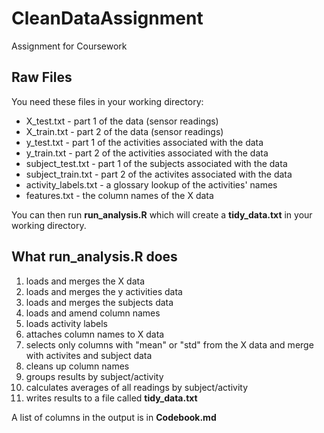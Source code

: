 # CleanDataAssignment
Assignment for Coursework

## Raw Files
You need these files in your working directory:

*  X_test.txt  - part 1 of the data (sensor readings)
*  X_train.txt - part 2 of the data (sensor readings)
*  y_test.txt - part 1 of the activities associated with the data
*  y_train.txt - part 2 of the activities associated with the data
*  subject_test.txt - part 1 of the subjects associated with the data
* subject_train.txt - part 2 of the activites associated with the data
*   activity_labels.txt - a glossary lookup of the activities' names
*   features.txt - the column names of the X data


You can then run **run\_analysis.R** which will create a **tidy\_data.txt** in your working directory.

## What run\_analysis.R does
1.  loads and merges the X data
2. loads and merges the y activities data
3. loads and merges the subjects data
4. loads and amend column names
5. loads activity labels
6. attaches column names to X data
6. selects only columns with "mean" or "std" from the X data and merge with activites and subject data
7. cleans up column names
8. groups results by subject/activity
9. calculates averages of all readings by subject/activity
10.  writes results to a file called **tidy\_data.txt**


A list of columns in the output is in **Codebook.md**

